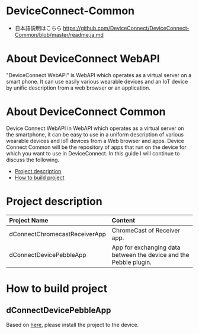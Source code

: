 # DeviceConnect-Common
* 日本語説明はこちら
https://github.com/DeviceConnect/DeviceConnect-Common/blob/master/readme.ja.md

# About DeviceConnect WebAPI
"DeviceConnect WebAPI" is WebAPI which operates as a virtual server on a smart phone. It can use easily various wearable devices and an IoT device by unific description from a web browser or an application. 

# About DeviceConnect Common


Device Connect WebAPI in WebAPI which operates as a virtual server on the smartphone, it can be easy to use in a uniform description of various wearable devices and IoT devices from a Web browser and apps.
Device Connect Common will be the repository of apps that run on the device for which you want to use in DeviceConnect.
In this guide I will continue to discuss the following.

* [Project description](#section1)
* [How to build project](#section2)

# <a name="section1">Project description
| Project Name | Content  |
|:-----------|:---------|
|dConnectChromecastReceiverApp|ChromeCast of Receiver app.|
| dConnectDevicePebbleApp| App for exchanging data between the device and the Pebble plugin. |


# <a name="section2">How to build project 
## dConnectDevicePebbleApp
Based on [here](https://github.com/DeviceConnect/DeviceConnect-Common/wiki/1.1.Pebble), please install the project to the device.

